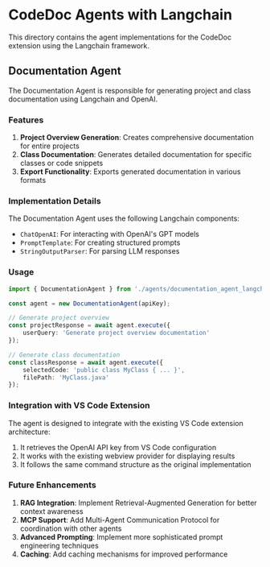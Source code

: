 # CodeDoc Agents with Langchain

This directory contains the agent implementations for the CodeDoc extension using the Langchain framework.

## Documentation Agent

The Documentation Agent is responsible for generating project and class documentation using Langchain and OpenAI.

### Features

1. **Project Overview Generation**: Creates comprehensive documentation for entire projects
2. **Class Documentation**: Generates detailed documentation for specific classes or code snippets
3. **Export Functionality**: Exports generated documentation in various formats

### Implementation Details

The Documentation Agent uses the following Langchain components:

- `ChatOpenAI`: For interacting with OpenAI's GPT models
- `PromptTemplate`: For creating structured prompts
- `StringOutputParser`: For parsing LLM responses

### Usage

```typescript
import { DocumentationAgent } from './agents/documentation_agent_langchain';

const agent = new DocumentationAgent(apiKey);

// Generate project overview
const projectResponse = await agent.execute({
    userQuery: 'Generate project overview documentation'
});

// Generate class documentation
const classResponse = await agent.execute({
    selectedCode: 'public class MyClass { ... }',
    filePath: 'MyClass.java'
});
```

### Integration with VS Code Extension

The agent is designed to integrate with the existing VS Code extension architecture:

1. It retrieves the OpenAI API key from VS Code configuration
2. It works with the existing webview provider for displaying results
3. It follows the same command structure as the original implementation

### Future Enhancements

1. **RAG Integration**: Implement Retrieval-Augmented Generation for better context awareness
2. **MCP Support**: Add Multi-Agent Communication Protocol for coordination with other agents
3. **Advanced Prompting**: Implement more sophisticated prompt engineering techniques
4. **Caching**: Add caching mechanisms for improved performance
